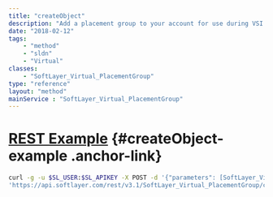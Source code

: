 ```yaml
---
title: "createObject"
description: "Add a placement group to your account for use during VSI provisioning. "
date: "2018-02-12"
tags:
    - "method"
    - "sldn"
    - "Virtual"
classes:
    - "SoftLayer_Virtual_PlacementGroup"
type: "reference"
layout: "method"
mainService : "SoftLayer_Virtual_PlacementGroup"
---
```


# [REST Example](#createObject-example) <a href="/article/rest/"><i class="fas fa-question"></i></a> {#createObject-example .anchor-link} 
```bash
curl -g -u $SL_USER:$SL_APIKEY -X POST -d '{"parameters": [SoftLayer_Virtual_PlacementGroup]}' \
'https://api.softlayer.com/rest/v3.1/SoftLayer_Virtual_PlacementGroup/createObject'
```
